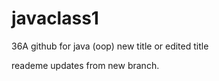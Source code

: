# javaclass1
36A github for java (oop)
new title or edited title 

reademe updates from new branch.
